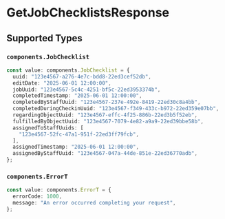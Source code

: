 # GetJobChecklistsResponse


## Supported Types

### `components.JobChecklist`

```typescript
const value: components.JobChecklist = {
  uuid: "123e4567-a276-4e7c-bdd8-22ed3cef52db",
  editDate: "2025-06-01 12:00:00",
  jobUuid: "123e4567-5c4c-4251-bf5c-22ed3953374b",
  completedTimestamp: "2025-06-01 12:00:00",
  completedByStaffUuid: "123e4567-237e-492e-8419-22ed30c8a4bb",
  completedDuringCheckinUuid: "123e4567-f349-433c-b972-22ed359e07bb",
  regardingObjectUuid: "123e4567-effc-4f25-886b-22ed3b5f52eb",
  fulfilledByObjectUuid: "123e4567-7079-4e82-a9a9-22ed39bbe58b",
  assignedToStaffUuids: [
    "123e4567-52fc-47a1-951f-22ed3ff79fcb",
  ],
  assignedTimestamp: "2025-06-01 12:00:00",
  assignedByStaffUuid: "123e4567-047a-44de-851e-22ed36770adb",
};
```

### `components.ErrorT`

```typescript
const value: components.ErrorT = {
  errorCode: 1000,
  message: "An error occurred completing your request",
};
```

